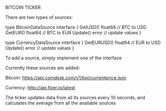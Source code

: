
BITCOIN TICKER

There are two types of sources:

type BitcoinDataSource interface {
	GetUSD() float64 // BTC to USD
	GetEUR() float64 // BTC to EUR
	Update() error // update values
}

type CurrencyDataSource interface {
	GetEURUSD() float64 // EUR to USD
	Update() error // update values
}

To add a source, simply implement one of the interface


Currently these sources are added:

Bitcoin:
https://api.coindesk.com/v1/bpi/currentprice.json

Currency:
http://api.fixer.io/latest


The ticker updates data from all its sources every 10 seconds, and calculates the average from all the available sources
